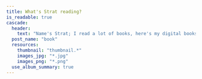 ```yaml
---
title: What's Strat reading?
is_readable: true
cascade:
  header:
    text: "Name's Strat; I read a lot of books, here's my digital bookshelf sorted by genre."
  post_name: "book"
  resources:
    thumbnail: "thumbnail.*"
    images_jpg: "*.jpg"
    images_png: "*.png"
  use_album_summary: true
---
```

